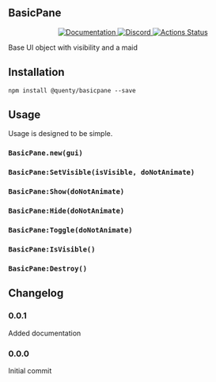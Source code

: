 ## BasicPane
<div align="center">
  <a href="http://quenty.github.io/api/">
    <img src="https://img.shields.io/badge/docs-website-green.svg" alt="Documentation" />
  </a>
  <a href="https://discord.gg/mhtGUS8">
    <img src="https://img.shields.io/badge/discord-nevermore-blue.svg" alt="Discord" />
  </a>
  <a href="https://github.com/Quenty/NevermoreEngine/actions">
    <img src="https://github.com/Quenty/NevermoreEngine/workflows/luacheck/badge.svg" alt="Actions Status" />
  </a>
</div>

Base UI object with visibility and a maid

## Installation
```
npm install @quenty/basicpane --save
```

## Usage
Usage is designed to be simple.

### `BasicPane.new(gui)`

### `BasicPane:SetVisible(isVisible, doNotAnimate)`

### `BasicPane:Show(doNotAnimate)`

### `BasicPane:Hide(doNotAnimate)`

### `BasicPane:Toggle(doNotAnimate)`

### `BasicPane:IsVisible()`

### `BasicPane:Destroy()`


## Changelog

### 0.0.1
Added documentation

### 0.0.0
Initial commit